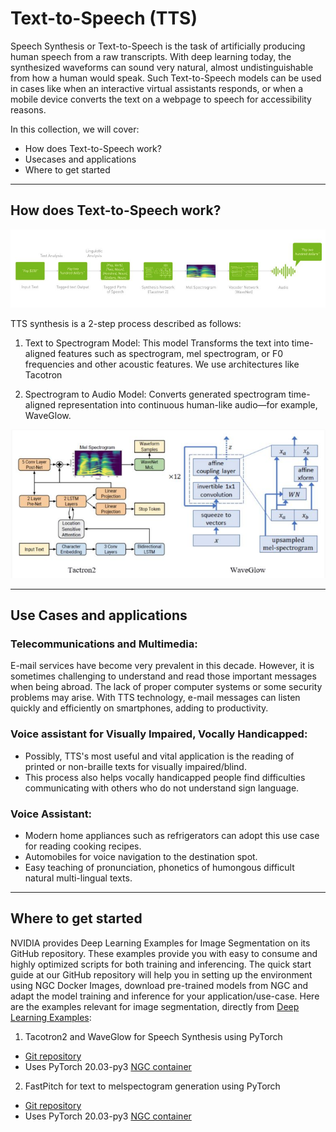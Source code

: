 # Text-to-Speech (TTS)

Speech Synthesis or Text-to-Speech is the task of artificially producing human speech from a raw transcripts. With deep learning today, the synthesized waveforms can sound very natural, almost undistinguishable from how a human would speak. Such Text-to-Speech models can be used in cases like when an interactive virtual assistants responds, or when a mobile device converts the text on a webpage to speech for accessibility reasons. 

In this collection, we will cover:
- How does Text-to-Speech work?
- Usecases and applications
- Where to get started

---
## How does Text-to-Speech work?

![](img/9_text-to-speech-figure-1.png)

TTS synthesis is a 2-step process described as follows:

1. Text to Spectrogram Model:
This model Transforms the text into time-aligned features such as spectrogram, mel spectrogram, or F0 frequencies and other acoustic features. We use architectures like Tacotron

2. Spectrogram to Audio Model:
Converts generated spectrogram time-aligned representation into continuous human-like audio—for example, WaveGlow.

![](img/9_text-to-speech-figure-2.png)

---
## Use Cases and applications

### Telecommunications and Multimedia:
E-mail services have become very prevalent in this decade. However, it is sometimes challenging to understand and read those important messages when being abroad. The lack of proper computer systems or some security problems may arise. With TTS technology, e-mail messages can listen quickly and efficiently on smartphones, adding to productivity.  

### Voice assistant for Visually Impaired, Vocally Handicapped:

- Possibly, TTS's most useful and vital application is the reading of printed or non-braille texts for visually impaired/blind.
- This process also helps vocally handicapped people find difficulties communicating with others who do not understand sign language. 

### Voice Assistant:

- Modern home appliances such as refrigerators can adopt this use case for reading cooking recipes.
- Automobiles for voice navigation to the destination spot.
- Easy teaching of pronunciation, phonetics of humongous difficult natural multi-lingual texts.

---
## Where to get started

NVIDIA provides Deep Learning Examples for Image Segmentation on its GitHub repository. These examples provide you with easy to consume and highly optimized scripts for both training and inferencing. The quick start guide at our GitHub repository will help you in setting up the environment using NGC Docker Images, download pre-trained models from NGC and adapt the model training and inference for your application/use-case. 
Here are the examples relevant for image segmentation, directly from [Deep Learning Examples](https://github.com/NVIDIA/DeepLearningExamples):

1. Tacotron2 and WaveGlow for Speech Synthesis using PyTorch
- [Git repository](https://github.com/NVIDIA/DeepLearningExamples/tree/master/PyTorch/SpeechSynthesis/Tacotron2)
- Uses PyTorch 20.03-py3 [NGC container](https://ngc.nvidia.com/registry/nvidia-pytorch)

2. FastPitch for text to melspectogram generation using PyTorch
- [Git repository](https://github.com/NVIDIA/DeepLearningExamples/tree/master/PyTorch/SpeechSynthesis/FastPitch)
- Uses PyTorch 20.03-py3 [NGC container](https://ngc.nvidia.com/registry/nvidia-pytorch)
